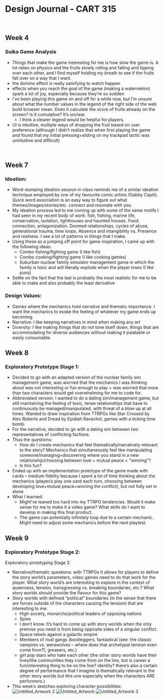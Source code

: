# Design Journal - CART 315

<br />

## Week 4
### Suika Game Analysis
- Things that make the game interesting for me is how slow the game is. A lot relies on physics and the fruits slowly rolling and falling and tipping over each other, and I find myself holding my breath to see if the fruits fall over on a way that I want.
- the domino effect is really satisfying to watch happen
- effects when you reach the goal of the game (making a watermelon) spark a lot of joy, especially because they’re so sudden
- i’ve been playing this game on and off for a while now, but I’m unsure about what the number values in the legend of the right side of the web build browser mean. Does it calculate the score of fruits already on the screen? Is it cumulative? It’s unclear.
    - I think a clearer legend would be helpful for players.
- UI is intuitive, multiple ways of dropping the fruit based on user preference (although I didn’t realize that when first playing the game and found that my initial pressing+sliding on my trackpad tactic was unintuitive and difficult)

<br />

## Week 7
### Ideation:
- Word-dumping ideation session in class reminds me of a similar ideation technique employed by one of my favourite comic artists (Gabby Capili). Quick word association is an easy way to figure out what themes/images/stories/etc. connect and resonate with you.
- My ideation process led to me coming up with some of the same motifs I had seen in my recent body of work: fish, fishing, marine life, conservation, isolation, lighthouses and haunted houses. Food, connection, antagonization. Doomed relationships, cycles of abuse, generational trauma, time loops. Absence and intangibility vs. Presence and realness. I see a lot of patterns in things that I make.
- Using these as a jumping off point for game inspiration, I came up with the following ideas:
    - Combo fishing/fighting game (I like fish)
    - Combo cooking/fighting game (I like cooking games)
    - Suburban nuclear family simulator management game in which the family is toxic and will literally explode when the player loses (I like puns)
- Settle on the fact that the last is probably the most realistic for me to be able to make and also probably the least derivative

### Design Values:
- Games where the mechanics hold narrative and thematic importance. I want the mechanics to evoke the feeling of whatever my game ends up becoming
- Narrative: I like keeping narratives in mind when making any art
- Diversity: I like making things that do not tone itself down, things that are accommodating for diverse audiences without making it palatable or easily consumable.

## Week 8
### Exploratory Prototype Stage 1:
- Decided to go with an adapted version of the nuclear family sim management game, was worried that the mechanics I was thinking about was not interesting or fun enough to play + was worried that more than two characters would get overwhelming for me to code for.
- Abbreviated version: I wanted to do a dating sim/management game, but still maintaining the feeling of toxic, tense relationships that have to continuously be managed/manipulated, with threat of a blow up at all times. Wanted to draw inspiration from TTRPGs like Star Crossed by Alex Roberts and Dread by Epidiah Ravachol, games with a ticking time bomb.
- For the narrative, decided to go with a dating sim between two representatives of conflicting factions.
- Thus the questions:
    - How do I create mechanics that feel thematically/narratively relevant to the story? Mechanics that simultaneously feel like manipulating someone/managing+discovering where you stand in a new relationship/choosing between love + mutual peace + ”winning”?
    - Is this fun?
- Ended up with an implementation prototype of the game made with cards – medium fidelity because I spent a lot of time thinking about the mechanics (player/s play one card each turn, choosing between developing love+mutual peace+winning the conflict), but not fully set in stone
- What I learned:
    - Might’ve leaned too hard into my TTRPG tendencies. Would it make sense for me to make it a video game? What skills do I want to develop in making this final product.
    - The game can potentially infinitely loop due to a certain mechanic. Might need to adjust some mechanics before the next playtest.

## Week 9
### Exploratory Prototype Stage 2:
Exploratory prototyping Stage 2:
- Narrative/thematic questions: with TTRPGs it allows for players to define the story world’s parameters, video games need to do that work for the player. What story world’s are interesting to explore in the context of queerness, tension, transgressing vs. breaking boundaries, etc.? What story worlds should provide the flavour for this game?
- Story worlds with defined “political” boundaries (in the sense that there are forces outside of the characters causing the tension) that are interesting to me:
    - High society, monarchs/political leaders of opposing nations
    - Spies
    - I don’t know. It’s hard to come up with story worlds when the only premise you need is from being opposite sides of a singular conflict.
    - Space rebels against a galactic empire
    -  Members of rival gangs (bootleggers, fantastical (see: the classic vampires vs. werewolves – where does that archetypal tension even come from?), greasers, etc.)
    - girl pop stars who hate each other (the other story worlds have their lives/the communities they come from on the line, but is career a fun/interesting thing to be on the line? identity? there’s also a certain degree of performance that I imagine is thematically relevant in the other story worlds but this one especially when the characters ARE performers.)
- This week’s sketches exploring character possibilities:
![Untitled_Artwork 2](https://github.com/ab-lopez/CART315/assets/94389163/5a475e1a-70c0-4769-ac27-6f271e398b19)
![Untitled_Artwork](https://github.com/ab-lopez/CART315/assets/94389163/9c4c1e24-7017-415b-abd4-645957293ee4)
![Untitled_Artwork 3](https://github.com/ab-lopez/CART315/assets/94389163/552e60e7-844b-41eb-b633-dca0082231eb)
